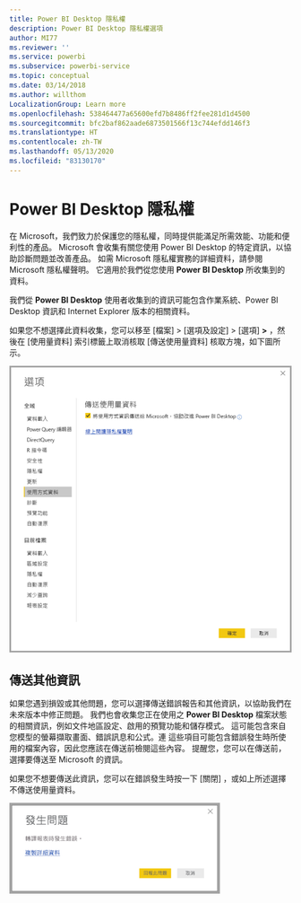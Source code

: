 ```yaml
---
title: Power BI Desktop 隱私權
description: Power BI Desktop 隱私權選項
author: MI77
ms.reviewer: ''
ms.service: powerbi
ms.subservice: powerbi-service
ms.topic: conceptual
ms.date: 03/14/2018
ms.author: willthom
LocalizationGroup: Learn more
ms.openlocfilehash: 538464477a65600efd7b8486ff2fee281d1d4500
ms.sourcegitcommit: bfc2baf862aade6873501566f13c744efdd146f3
ms.translationtype: HT
ms.contentlocale: zh-TW
ms.lasthandoff: 05/13/2020
ms.locfileid: "83130170"
---
```

# <a name="power-bi-desktop-privacy"></a>Power BI Desktop 隱私權

在 Microsoft，我們致力於保護您的隱私權，同時提供能滿足所需效能、功能和便利性的產品。 Microsoft 會收集有關您使用 Power BI Desktop 的特定資訊，以協助診斷問題並改善產品。 如需 Microsoft 隱私權實務的詳細資料，請參閱 Microsoft 隱私權聲明。 它適用於我們從您使用 **Power BI Desktop** 所收集到的資料。
 
我們從 **Power BI Desktop** 使用者收集到的資訊可能包含作業系統、Power BI Desktop 資訊和 Internet Explorer 版本的相關資料。 
 
如果您不想選擇此資料收集，您可以移至 [檔案] > [選項及設定] > [選項] **>** ，然後在 [使用量資料]  索引標籤上取消核取 [傳送使用量資料]  核取方塊，如下圖所示。

![傳送使用量資料的選項設定](media/desktop-privacy/privacy_01.png)

## <a name="sending-additional-information"></a>傳送其他資訊

如果您遇到損毀或其他問題，您可以選擇傳送錯誤報告和其他資訊，以協助我們在未來版本中修正問題。 我們也會收集您正在使用之 **Power BI Desktop** 檔案狀態的相關資訊，例如文件地區設定、啟用的預覽功能和儲存模式。 這可能包含來自您模型的螢幕擷取畫面、錯誤訊息和公式。連 這些項目可能包含錯誤發生時所使用的檔案內容，因此您應該在傳送前檢閱這些內容。 提醒您，您可以在傳送前，選擇要傳送至 Microsoft 的資訊。  
 
如果您不想要傳送此資訊，您可以在錯誤發生時按一下 [關閉]  ，或如上所述選擇不傳送使用量資料。 

![損毀對話方塊](media/desktop-privacy/privacy_02.png)
